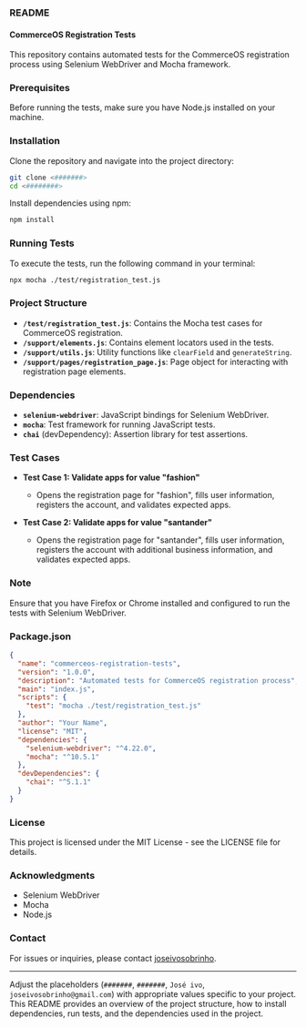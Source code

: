 ### README

#### CommerceOS Registration Tests

This repository contains automated tests for the CommerceOS registration process using Selenium WebDriver and Mocha framework.

### Prerequisites

Before running the tests, make sure you have Node.js installed on your machine.

### Installation

Clone the repository and navigate into the project directory:

```bash
git clone <#######>
cd <########>
```

Install dependencies using npm:

```bash
npm install
```

### Running Tests

To execute the tests, run the following command in your terminal:

```bash
npx mocha ./test/registration_test.js
```

### Project Structure

- **`/test/registration_test.js`**: Contains the Mocha test cases for CommerceOS registration.
- **`/support/elements.js`**: Contains element locators used in the tests.
- **`/support/utils.js`**: Utility functions like `clearField` and `generateString`.
- **`/support/pages/registration_page.js`**: Page object for interacting with registration page elements.

### Dependencies

- **`selenium-webdriver`**: JavaScript bindings for Selenium WebDriver.
- **`mocha`**: Test framework for running JavaScript tests.
- **`chai`** (devDependency): Assertion library for test assertions.

### Test Cases

- **Test Case 1: Validate apps for value "fashion"**
  - Opens the registration page for "fashion", fills user information, registers the account, and validates expected apps.

- **Test Case 2: Validate apps for value "santander"**
  - Opens the registration page for "santander", fills user information, registers the account with additional business information, and validates expected apps.

### Note

Ensure that you have Firefox or Chrome installed and configured to run the tests with Selenium WebDriver.

### Package.json

```json
{
  "name": "commerceos-registration-tests",
  "version": "1.0.0",
  "description": "Automated tests for CommerceOS registration process",
  "main": "index.js",
  "scripts": {
    "test": "mocha ./test/registration_test.js"
  },
  "author": "Your Name",
  "license": "MIT",
  "dependencies": {
    "selenium-webdriver": "^4.22.0",
    "mocha": "^10.5.1"
  },
  "devDependencies": {
    "chai": "^5.1.1"
  }
}
```

### License

This project is licensed under the MIT License - see the LICENSE file for details.

### Acknowledgments

- Selenium WebDriver
- Mocha
- Node.js

### Contact

For issues or inquiries, please contact [joseivosobrinho](joseivosobrinho@gmail.com).

---

Adjust the placeholders (`#######`, `#######`, `José ivo`, `joseivosobrinho@gmail.com`) with appropriate values specific to your project. This README provides an overview of the project structure, how to install dependencies, run tests, and the dependencies used in the project.
